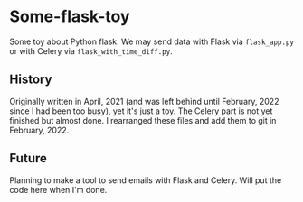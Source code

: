 # Some-flask-toy
Some toy about Python flask. We may send data with Flask via `flask_app.py` or with Celery via `flask_with_time_diff.py`.

## History
Originally written in April, 2021 (and was left behind until February, 2022 since I had been too busy), yet it's just a toy.
The Celery part is not yet finished but almost done. I rearranged these files and add them to git in February, 2022.

## Future
Planning to make a tool to send emails with Flask and Celery. Will put the code here when I'm done.
